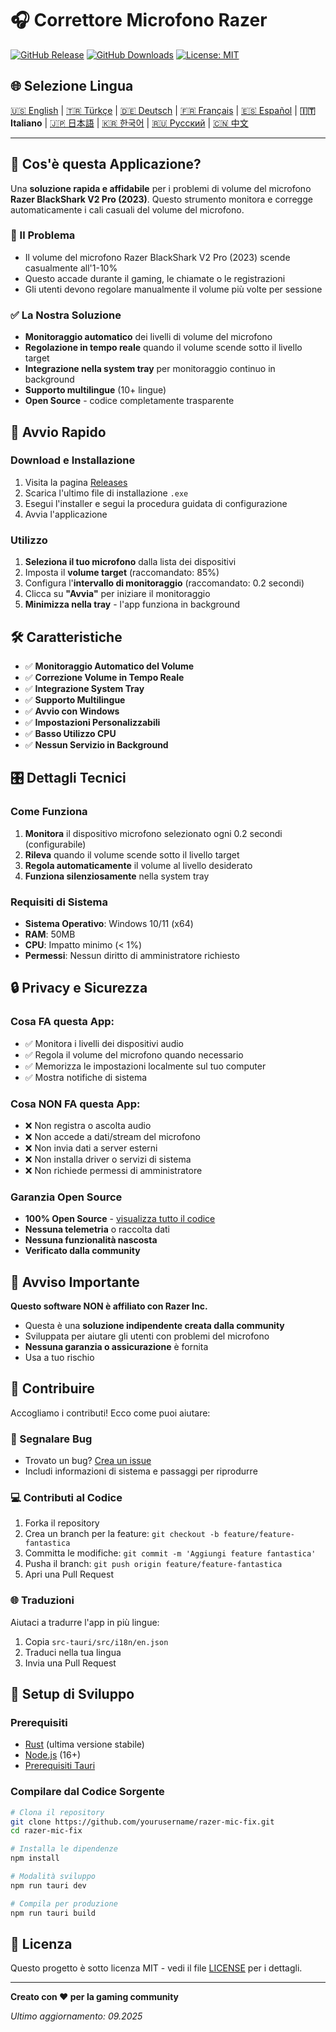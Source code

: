 # 🎧 Correttore Microfono Razer

[![GitHub Release](https://img.shields.io/github/v/release/Bpolat0/razer-mic-fix)](https://github.com/Bpolat0/razer-mic-fix/releases)
[![GitHub Downloads](https://img.shields.io/github/downloads/Bpolat0/razer-mic-fix/total)](https://github.com/Bpolat0/razer-mic-fix/releases)
[![License: MIT](https://img.shields.io/badge/License-MIT-yellow.svg)](https://opensource.org/licenses/MIT)

## 🌐 Selezione Lingua

[🇺🇸 English](../README.md) | [🇹🇷 Türkçe](./README_tr.md) | [🇩🇪 Deutsch](./README_de.md) | [🇫🇷 Français](./README_fr.md) | [🇪🇸 Español](./README_es.md) | **🇮🇹 Italiano** | [🇯🇵 日本語](./README_ja.md) | [🇰🇷 한국어](./README_ko.md) | [🇷🇺 Русский](./README_ru.md) | [🇨🇳 中文](./README_zh.md)

---

## 🎯 Cos'è questa Applicazione?

Una **soluzione rapida e affidabile** per i problemi di volume del microfono **Razer BlackShark V2 Pro (2023)**. Questo strumento monitora e corregge automaticamente i cali casuali del volume del microfono.

### 🔧 Il Problema
- Il volume del microfono Razer BlackShark V2 Pro (2023) scende casualmente all'1-10%
- Questo accade durante il gaming, le chiamate o le registrazioni
- Gli utenti devono regolare manualmente il volume più volte per sessione

### ✅ La Nostra Soluzione
- **Monitoraggio automatico** dei livelli di volume del microfono
- **Regolazione in tempo reale** quando il volume scende sotto il livello target
- **Integrazione nella system tray** per monitoraggio continuo in background
- **Supporto multilingue** (10+ lingue)
- **Open Source** - codice completamente trasparente

## 🚀 Avvio Rapido

### Download e Installazione
1. Visita la pagina [Releases](https://github.com/yourusername/razer-mic-fix/releases)
2. Scarica l'ultimo file di installazione `.exe`
3. Esegui l'installer e segui la procedura guidata di configurazione
4. Avvia l'applicazione

### Utilizzo
1. **Seleziona il tuo microfono** dalla lista dei dispositivi
2. Imposta il **volume target** (raccomandato: 85%)
3. Configura l'**intervallo di monitoraggio** (raccomandato: 0.2 secondi)
4. Clicca su **"Avvia"** per iniziare il monitoraggio
5. **Minimizza nella tray** - l'app funziona in background

## 🛠️ Caratteristiche

- ✅ **Monitoraggio Automatico del Volume**
- ✅ **Correzione Volume in Tempo Reale**
- ✅ **Integrazione System Tray**
- ✅ **Supporto Multilingue**
- ✅ **Avvio con Windows**
- ✅ **Impostazioni Personalizzabili**
- ✅ **Basso Utilizzo CPU**
- ✅ **Nessun Servizio in Background**

## 🎛️ Dettagli Tecnici

### Come Funziona
1. **Monitora** il dispositivo microfono selezionato ogni 0.2 secondi (configurabile)
2. **Rileva** quando il volume scende sotto il livello target
3. **Regola automaticamente** il volume al livello desiderato
4. **Funziona silenziosamente** nella system tray

### Requisiti di Sistema
- **Sistema Operativo**: Windows 10/11 (x64)
- **RAM**: 50MB
- **CPU**: Impatto minimo (< 1%)
- **Permessi**: Nessun diritto di amministratore richiesto

## 🔒 Privacy e Sicurezza

### Cosa FA questa App:
- ✅ Monitora i livelli dei dispositivi audio
- ✅ Regola il volume del microfono quando necessario
- ✅ Memorizza le impostazioni localmente sul tuo computer
- ✅ Mostra notifiche di sistema

### Cosa NON FA questa App:
- ❌ Non registra o ascolta audio
- ❌ Non accede a dati/stream del microfono
- ❌ Non invia dati a server esterni
- ❌ Non installa driver o servizi di sistema
- ❌ Non richiede permessi di amministratore

### Garanzia Open Source
- **100% Open Source** - [visualizza tutto il codice](https://github.com/yourusername/razer-mic-fix)
- **Nessuna telemetria** o raccolta dati
- **Nessuna funzionalità nascosta**
- **Verificato dalla community**

## 🚨 Avviso Importante

**Questo software NON è affiliato con Razer Inc.**

- Questa è una **soluzione indipendente creata dalla community**
- Sviluppata per aiutare gli utenti con problemi del microfono
- **Nessuna garanzia o assicurazione** è fornita
- Usa a tuo rischio

## 🤝 Contribuire

Accogliamo i contributi! Ecco come puoi aiutare:

### 🐛 Segnalare Bug
- Trovato un bug? [Crea un issue](https://github.com/yourusername/razer-mic-fix/issues)
- Includi informazioni di sistema e passaggi per riprodurre

### 💻 Contributi al Codice
1. Forka il repository
2. Crea un branch per la feature: `git checkout -b feature/feature-fantastica`
3. Committa le modifiche: `git commit -m 'Aggiungi feature fantastica'`
4. Pusha il branch: `git push origin feature/feature-fantastica`
5. Apri una Pull Request

### 🌐 Traduzioni
Aiutaci a tradurre l'app in più lingue:
1. Copia `src-tauri/src/i18n/en.json`
2. Traduci nella tua lingua
3. Invia una Pull Request

## 🔨 Setup di Sviluppo

### Prerequisiti
- [Rust](https://rustup.rs/) (ultima versione stabile)
- [Node.js](https://nodejs.org/) (16+)
- [Prerequisiti Tauri](https://tauri.app/v1/guides/getting-started/prerequisites)

### Compilare dal Codice Sorgente
```bash
# Clona il repository
git clone https://github.com/yourusername/razer-mic-fix.git
cd razer-mic-fix

# Installa le dipendenze
npm install

# Modalità sviluppo
npm run tauri dev

# Compila per produzione
npm run tauri build
```

## 📄 Licenza

Questo progetto è sotto licenza MIT - vedi il file [LICENSE](../LICENSE) per i dettagli.

---

**Creato con ❤️ per la gaming community**

*Ultimo aggiornamento: 09.2025*
